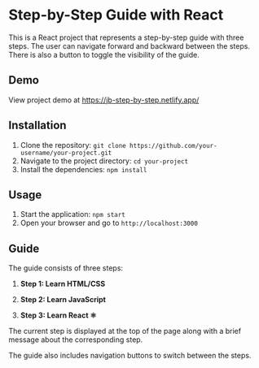 # Step-by-Step Guide with React

This is a React project that represents a step-by-step guide with three steps. The user can navigate forward and backward between the steps. There is also a button to toggle the visibility of the guide.

## Demo
View project demo at https://jb-step-by-step.netlify.app/

## Installation

1. Clone the repository: `git clone https://github.com/your-username/your-project.git`
2. Navigate to the project directory: `cd your-project`
3. Install the dependencies: `npm install`

## Usage

1. Start the application: `npm start`
2. Open your browser and go to `http://localhost:3000`

## Guide

The guide consists of three steps:

1. **Step 1: Learn HTML/CSS**

2. **Step 2: Learn JavaScript**

3. **Step 3: Learn React ⚛️**

The current step is displayed at the top of the page along with a brief message about the corresponding step.

The guide also includes navigation buttons to switch between the steps.


